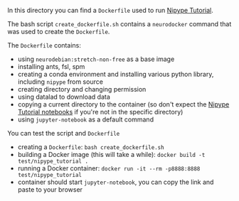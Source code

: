 In this directory you can find a `Dockerfile` used to run [Nipype Tutorial](https://github.com/miykael/nipype_tutorial).

The bash script `create_dockerfile.sh` contains a `neurodocker` command that was used to create the `Dockerfile`.

The `Dockerfile` contains:

 - using `neurodebian:stretch-non-free` as a base image
 - installing ants, fsl, spm
 - creating a conda environment and installing various python library, including `nipype` from source
 - creating directory and changing permission
 - using datalad to download data
 - copying a current directory to the container (so don't expect the [Nipype Tutorial notebooks](https://github.com/miykael/nipype_tutorial/tree/master/notebooks) if you're not in the specific directory)
 - using `jupyter-notebook` as a default command


You can test the script and `Dockerfile`

 - creating a `Dockerfile`: `bash create_dockerfile.sh`
 - building a Docker image (this will take a while): `docker build -t test/nipype_tutorial .`
 - running a Docker container: `docker run -it --rm -p8888:8888 test/nipype_tutorial`
 - container should start `jupyter-notebook`, you can copy the link and paste to your browser
